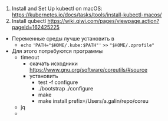 1. Install and Set Up kubectl on macOS: https://kubernetes.io/docs/tasks/tools/install-kubectl-macos/
2. Install qubectl https://wiki.qiwi.com/pages/viewpage.action?pageId=162425225
- Переменные среды лучше установить в 
	- `echo` `'PATH="$HOME/.kube:$PATH"'` `>>` `"$HOME/.zprofile"`
- Для этого потребуются программы
	- timeout
		- скачать исходники https://www.gnu.org/software/coreutils/#source
		- установить
			- test -f configure
			- ./bootstrap ./configure
			- make
			- make install prefix=/Users/a.galin/repo/coreu
	- jq
	- 
